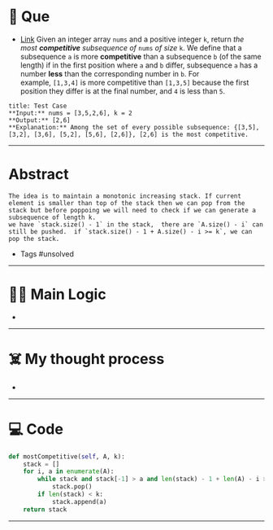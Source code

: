 # 🧩 Que
- [Link](https://leetcode.com/problems/find-the-most-competitive-subsequence/)
Given an integer array `nums` and a positive integer `k`, return _the most **competitive** subsequence of_ `nums` _of size_ `k`.
We define that a subsequence `a` is more **competitive** than a subsequence `b` (of the same length) if in the first position where `a` and `b` differ, subsequence `a` has a number **less** than the corresponding number in `b`. For example, `[1,3,4]` is more competitive than `[1,3,5]` because the first position they differ is at the final number, and `4` is less than `5`.
```ad-question
title: Test Case
**Input:** nums = [3,5,2,6], k = 2
**Output:** [2,6]
**Explanation:** Among the set of every possible subsequence: {[3,5], [3,2], [3,6], [5,2], [5,6], [2,6]}, [2,6] is the most competitive.
```

---
# Abstract
```ad-abstract
The idea is to maintain a monotonic increasing stack. If current element is smaller than top of the stack then we can pop from the stack but before poppoing we will need to check if we can generate a subsequence of length k.
we have `stack.size() - 1` in the stack,  there are `A.size() - i` can still be pushed.  if `stack.size() - 1 + A.size() - i >= k`, we can pop the stack.
```

- Tags #unsolved 
--- 
# 🕵️‍♂️ Main Logic
- 

---
# ☠️ My thought process
- 
---

# 💻 Code
```python
def mostCompetitive(self, A, k):
	stack = []
	for i, a in enumerate(A):
		while stack and stack[-1] > a and len(stack) - 1 + len(A) - i >= k:
			stack.pop()
		if len(stack) < k:
			stack.append(a)
	return stack
```
---
